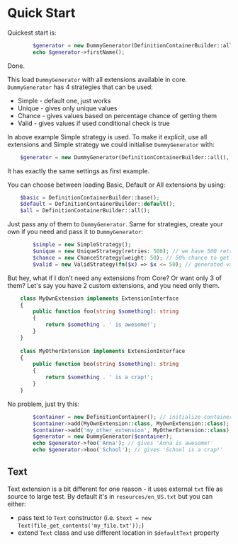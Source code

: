 # Quick Start

Quickest start is:

```php
        $generator = new DummyGenerator(DefinitionContainerBuilder::all());
        echo $generator->firstName();
```

Done.

This load `DummyGenerator` with all extensions available in core. `DummyGenerator` has 4 strategies that can be used:

* Simple - default one, just works
* Unique - gives only unique values
* Chance - gives values based on percentage chance of getting them
* Valid - gives values if used conditional check is true

In above example Simple strategy is used. To make it explicit, use all extensions and Simple strategy we could initialise `DummyGenerator` with:

```php
    $generator = new DummyGenerator(DefinitionContainerBuilder::all(), new SimpleStrategy());
```

It has exactly the same settings as first example.

You can choose between loading Basic, Default or All extensions by using:

```php
    $basic = DefinitionContainerBuilder::base();
    $default = DefinitionContainerBuilder::default();
    $all = DefinitionContainerBuilder::all();
```

Just pass any of them to `DummyGenerator`. Same for strategies, create your own if you need and pass it to `DummyGenerator`:

```php
        $simple = new SimpleStrategy();
        $unique = new UniqueStrategy(retries: 500); // we have 500 retries to get unique values
        $chance = new ChanceStrategy(weight: 50); // 50% chance to get value
        $valid = new ValidStrategy(fn($x) => $x <= 50); // generated value has to be lower or equal than 50 
```

But hey, what if I don't need any extensions from Core? Or want only 3 of them? Let's say you have 2 custom extensions, and you need only them.

```php
    class MyOwnExtension implements ExtensionInterface
    {
        public function foo(string $something): string
        {
            return $something . ' is awesome!';
        }
    }
    
    class MyOtherExtension implements ExtensionInterface
    {
        public function boo(string $something): string
        {
            return $something . ' is a crap!';
        }
    }
```

No problem, just try this:

```php
        $container = new DefinitionContainer(); // initialize container with no extensions
        $container->add(MyOwnExtension::class, MyOwnExtension::class); // first parameter is ID/name, second value (extension itself)
        $container->add('my_other_extension', MyOtherExtension::class); // ID can be regular string
        $generator = new DummyGenerator($container);
        echo $generator->foo('Anna'); // gives 'Anna is awesome!'
        echo $generator->boo('School'); // gives 'School is a crap!' 
```

## Text

Text extension is a bit different for one reason - it uses external `txt` file as source to large test. By default it's in `resources/en_US.txt` but you can either:

* pass text to `Text` constructor (i.e. `$text = new Text(file_get_contents('my_file.txt'));`)
* extend `Text` class and use different location in `$defaultText` property